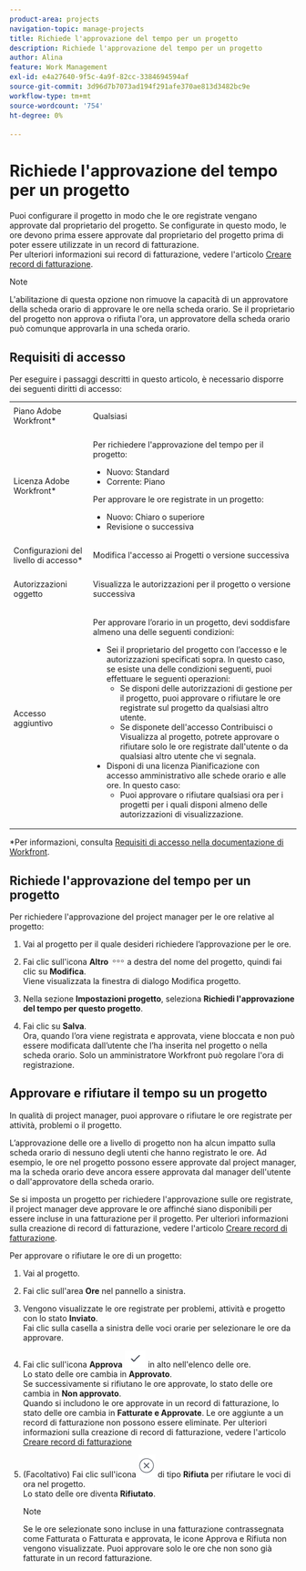 ```yaml
---
product-area: projects
navigation-topic: manage-projects
title: Richiede l'approvazione del tempo per un progetto
description: Richiede l'approvazione del tempo per un progetto
author: Alina
feature: Work Management
exl-id: e4a27640-9f5c-4a9f-82cc-3384694594af
source-git-commit: 3d96d7b7073ad194f291afe370ae813d3482bc9e
workflow-type: tm+mt
source-wordcount: '754'
ht-degree: 0%

---
```


# Richiede l&#39;approvazione del tempo per un progetto

<!--audited: 08/2024-->

Puoi configurare il progetto in modo che le ore registrate vengano approvate dal proprietario del progetto. Se configurate in questo modo, le ore devono prima essere approvate dal proprietario del progetto prima di poter essere utilizzate in un record di fatturazione.\
Per ulteriori informazioni sui record di fatturazione, vedere l&#39;articolo [Creare record di fatturazione](../../../manage-work/projects/project-finances/create-billing-records.md).

>[!NOTE]
>
>L&#39;abilitazione di questa opzione non rimuove la capacità di un approvatore della scheda orario di approvare le ore nella scheda orario. Se il proprietario del progetto non approva o rifiuta l&#39;ora, un approvatore della scheda orario può comunque approvarla in una scheda orario.

## Requisiti di accesso

Per eseguire i passaggi descritti in questo articolo, è necessario disporre dei seguenti diritti di accesso:

<table style="table-layout:auto"> 
 <col> 
 <col> 
 <tbody> 
  <tr> 
   <td role="rowheader">Piano Adobe Workfront*</td> 
   <td> <p>Qualsiasi</p> </td> 
  </tr> 
  <tr> 
   <td role="rowheader">Licenza Adobe Workfront*</td> 
   <td> <p>Per richiedere l'approvazione del tempo per il progetto:</p>
   <ul><li>Nuovo: Standard</li>
   <li>Corrente: Piano</li></ul>

<p>Per approvare le ore registrate in un progetto:</p>
   <ul><li>Nuovo: Chiaro o superiore</li>
   <li>Revisione o successiva</li>
    </td> 
  </tr> 
  <tr> 
   <td role="rowheader">Configurazioni del livello di accesso*</td> 
   <td> <p>Modifica l'accesso ai Progetti o versione successiva</p>  </td> 
  </tr> 
  <tr> 
   <td role="rowheader">Autorizzazioni oggetto</td> 
   <td> <p>Visualizza le autorizzazioni per il progetto o versione successiva</p>
  </tr> 
  <tr> 
   <td role="rowheader">Accesso aggiuntivo</td> 
   <td> <p>Per approvare l’orario in un progetto, devi soddisfare almeno una delle seguenti condizioni:</p> 
    <ul> 
     <li>Sei il proprietario del progetto con l’accesso e le autorizzazioni specificati sopra. In questo caso, se esiste una delle condizioni seguenti, puoi effettuare le seguenti operazioni: 
      <ul>
       <li>Se disponi delle autorizzazioni di gestione per il progetto, puoi approvare o rifiutare le ore registrate sul progetto da qualsiasi altro utente.</li>
       <li> Se disponete dell'accesso Contribuisci o Visualizza al progetto, potrete approvare o rifiutare solo le ore registrate dall'utente o da qualsiasi altro utente che vi segnala.<br></li>
      </ul></li> 
     <li>Disponi di una licenza Pianificazione con accesso amministrativo alle schede orario e alle ore. In questo caso:
      <ul>
       <li>Puoi approvare o rifiutare qualsiasi ora per i progetti per i quali disponi almeno delle autorizzazioni di visualizzazione. </li>
      </ul></li> 
    </ul> </td> 
  </tr> 
 </tbody> 
</table>

*Per informazioni, consulta [Requisiti di accesso nella documentazione di Workfront](/help/quicksilver/administration-and-setup/add-users/access-levels-and-object-permissions/access-level-requirements-in-documentation.md).

## Richiede l&#39;approvazione del tempo per un progetto

Per richiedere l&#39;approvazione del project manager per le ore relative al progetto:

1. Vai al progetto per il quale desideri richiedere l’approvazione per le ore.
1. Fai clic sull&#39;icona **Altro** ![Icona Altro](assets/more-icon.png) a destra del nome del progetto, quindi fai clic su **Modifica**.\
   Viene visualizzata la finestra di dialogo Modifica progetto.

1. Nella sezione **Impostazioni progetto**, seleziona **Richiedi l&#39;approvazione del tempo per questo progetto**.
1. Fai clic su **Salva**.\
   Ora, quando l’ora viene registrata e approvata, viene bloccata e non può essere modificata dall’utente che l’ha inserita nel progetto o nella scheda orario. Solo un amministratore Workfront può regolare l&#39;ora di registrazione.

## Approvare e rifiutare il tempo su un progetto

In qualità di project manager, puoi approvare o rifiutare le ore registrate per attività, problemi o il progetto.

L’approvazione delle ore a livello di progetto non ha alcun impatto sulla scheda orario di nessuno degli utenti che hanno registrato le ore. Ad esempio, le ore nel progetto possono essere approvate dal project manager, ma la scheda orario deve ancora essere approvata dal manager dell&#39;utente o dall&#39;approvatore della scheda orario.

Se si imposta un progetto per richiedere l&#39;approvazione sulle ore registrate, il project manager deve approvare le ore affinché siano disponibili per essere incluse in una fatturazione per il progetto. Per ulteriori informazioni sulla creazione di record di fatturazione, vedere l&#39;articolo [Creare record di fatturazione](../../../manage-work/projects/project-finances/create-billing-records.md).

Per approvare o rifiutare le ore di un progetto:

1. Vai al progetto.
1. Fai clic sull&#39;area **Ore** nel pannello a sinistra.

1. Vengono visualizzate le ore registrate per problemi, attività e progetto con lo stato **Inviato**.\
   Fai clic sulla casella a sinistra delle voci orarie per selezionare le ore da approvare.

1. Fai clic sull&#39;icona **Approva** ![](assets/approve-hours-icon.png) in alto nell&#39;elenco delle ore.\
   Lo stato delle ore cambia in **Approvato**.\
   Se successivamente si rifiutano le ore approvate, lo stato delle ore cambia in **Non approvato**.\
   Quando si includono le ore approvate in un record di fatturazione, lo stato delle ore cambia in **Fatturate e Approvate**. Le ore aggiunte a un record di fatturazione non possono essere eliminate. Per ulteriori informazioni sulla creazione di record di fatturazione, vedere l&#39;articolo [Creare record di fatturazione](../../../manage-work/projects/project-finances/create-billing-records.md)

1. (Facoltativo) Fai clic sull&#39;icona ![](assets/reject-hours-icon.png) di tipo **Rifiuta** per rifiutare le voci di ora nel progetto.\
   Lo stato delle ore diventa **Rifiutato**.

   >[!NOTE]
   >
   >   Se le ore selezionate sono incluse in una fatturazione contrassegnata come Fatturata o Fatturata e approvata, le icone Approva e Rifiuta non vengono visualizzate. Puoi approvare solo le ore che non sono già fatturate in un record fatturazione.

